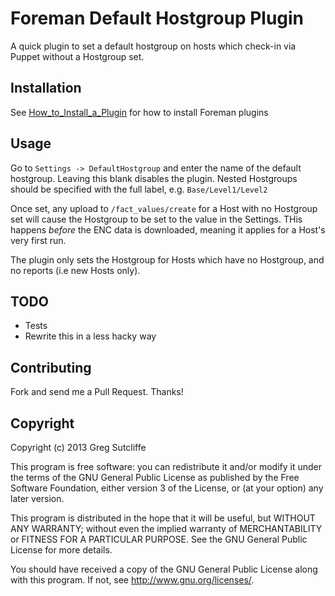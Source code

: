 # Foreman Default Hostgroup Plugin

A quick plugin to set a default hostgroup on hosts which check-in via Puppet without
a Hostgroup set.

## Installation

See [How_to_Install_a_Plugin](http://projects.theforeman.org/projects/foreman/wiki/How_to_Install_a_Plugin)
for how to install Foreman plugins

## Usage

Go to `Settings -> DefaultHostgroup` and enter the name of the default
hostgroup. Leaving this blank disables the plugin. Nested Hostgroups should be
specified with the full label, e.g. `Base/Level1/Level2`

Once set, any upload to `/fact_values/create` for a Host with no Hostgroup set
will cause the Hostgroup to be set to the value in the Settings. THis happens
*before* the ENC data is downloaded, meaning it applies for a Host's very first
run.

The plugin only sets the Hostgroup for Hosts which have no Hostgroup, and no
reports (i.e new Hosts only).

## TODO

* Tests
* Rewrite this in a less hacky way

## Contributing

Fork and send me a Pull Request. Thanks!

## Copyright

Copyright (c) 2013 Greg Sutcliffe

This program is free software: you can redistribute it and/or modify
it under the terms of the GNU General Public License as published by
the Free Software Foundation, either version 3 of the License, or
(at your option) any later version.

This program is distributed in the hope that it will be useful,
but WITHOUT ANY WARRANTY; without even the implied warranty of
MERCHANTABILITY or FITNESS FOR A PARTICULAR PURPOSE.  See the
GNU General Public License for more details.

You should have received a copy of the GNU General Public License
along with this program.  If not, see <http://www.gnu.org/licenses/>.

